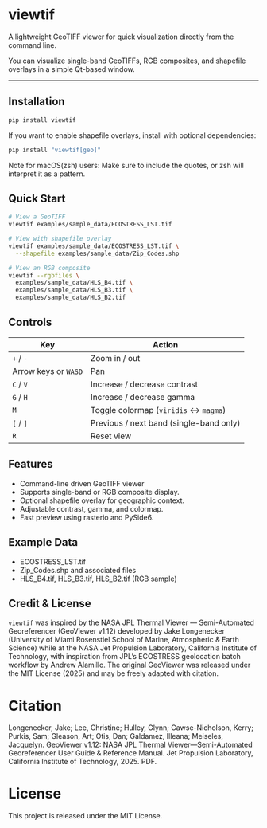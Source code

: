 # viewtif

A lightweight GeoTIFF viewer for quick visualization directly from the command line.  

You can visualize single-band GeoTIFFs, RGB composites, and shapefile overlays in a simple Qt-based window.

---

## Installation

```bash
pip install viewtif
```

If you want to enable shapefile overlays, install with optional dependencies:
```bash
pip install "viewtif[geo]"
```
Note for macOS(zsh) users:
Make sure to include the quotes, or zsh will interpret it as a pattern.

## Quick Start
```bash
# View a GeoTIFF
viewtif examples/sample_data/ECOSTRESS_LST.tif

# View with shapefile overlay
viewtif examples/sample_data/ECOSTRESS_LST.tif \
  --shapefile examples/sample_data/Zip_Codes.shp

# View an RGB composite
viewtif --rgbfiles \
  examples/sample_data/HLS_B4.tif \
  examples/sample_data/HLS_B3.tif \
  examples/sample_data/HLS_B2.tif

```

## Controls
| Key                  | Action                                  |
| -------------------- | --------------------------------------- |
| `+` / `-`            | Zoom in / out                           |
| Arrow keys or `WASD` | Pan                                     |
| `C` / `V`            | Increase / decrease contrast            |
| `G` / `H`            | Increase / decrease gamma               |
| `M`                  | Toggle colormap (`viridis` ↔ `magma`)   |
| `[` / `]`            | Previous / next band (single-band only) |
| `R`                  | Reset view                              |

## Features
- Command-line driven GeoTIFF viewer
- Supports single-band or RGB composite display.
- Optional shapefile overlay for geographic context.
- Adjustable contrast, gamma, and colormap.
- Fast preview using rasterio and PySide6.

## Example Data
- ECOSTRESS_LST.tif
- Zip_Codes.shp and associated files
- HLS_B4.tif, HLS_B3.tif, HLS_B2.tif (RGB sample)

## Credit & License
`viewtif` was inspired by the NASA JPL Thermal Viewer — Semi-Automated Georeferencer (GeoViewer v1.12) developed by Jake Longenecker (University of Miami Rosenstiel School of Marine, Atmospheric & Earth Science) while at the NASA Jet Propulsion Laboratory, California Institute of Technology, with inspiration from JPL’s ECOSTRESS geolocation batch workflow by Andrew Alamillo. The original GeoViewer was released under the MIT License (2025) and may be freely adapted with citation.

# Citation
Longenecker, Jake; Lee, Christine; Hulley, Glynn; Cawse-Nicholson, Kerry; Purkis, Sam; Gleason, Art; Otis, Dan; Galdamez, Illeana; Meiseles, Jacquelyn. GeoViewer v1.12: NASA JPL Thermal Viewer—Semi-Automated Georeferencer User Guide & Reference Manual. Jet Propulsion Laboratory, California Institute of Technology, 2025. PDF.

# License
This project is released under the MIT License.

